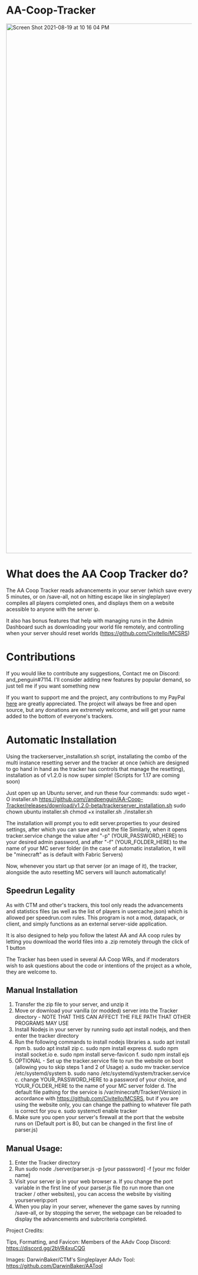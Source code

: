 # AA-Coop-Tracker
<img width="1436" alt="Screen Shot 2021-08-19 at 10 16 04 PM" src="https://user-images.githubusercontent.com/71165067/130183018-c9116a3a-f11c-460c-a0c2-281fbc64eeb8.png">

<h1>What does the AA Coop Tracker do?</h1>

The AA Coop Tracker reads advancements in your server (which save every 5 minutes, or on /save-all, not on hitting escape like in singleplayer) compiles all players completed ones, and displays them on a website acessible to anyone with the server ip.

It also has bonus features that help with managing runs in the Admin Dashboard such as downloading your world file remotely, and controlling when your server should reset worlds (https://github.com/Civitello/MCSRS)

<h1>Contributions</h1>

If you would like to contribute any suggestions, Contact me on Discord: and_penguin#7114. I'll consider adding new features by popular demand, so just tell me if you want something new

If you want to support me and the project, any contributions to my PayPal [here](https://www.paypal.com/donate?hosted_button_id=YHS2HDH2G4K62) are greatly appreciated. The project will always be free and open source, but any donations are extremely welcome, and will get your name added to the bottom of everyone's trackers.

<h1>Automatic Installation</h1>

Using the trackerserver_installation.sh script, installating the combo of the multi instance resetting server and the tracker at once (which are designed to go hand in hand as the tracker has controls that manage the resetting), installation as of v1.2.0 is now super simple! (Scripts for 1.17 are coming soon)

Just open up an Ubuntu server, and run these four commands:
sudo wget -O installer.sh https://github.com//andpenguin/AA-Coop-Tracker/releases/download/v1.2.0-beta/trackerserver_installation.sh
sudo chown ubuntu installer.sh
chmod +x installer.sh
./installer.sh

The installation will prompt you to edit server.properties to your desired settings, after which you can save and exit the file
Similarly, when it opens tracker.service change the value after "-p" (YOUR_PASSWORD_HERE) to your desired admin password, and after "-f" (YOUR_FOLDER_HERE) to the name of your MC server folder (in the case of automatic installation, it will be "minecraft" as is default with Fabric Servers)

Now, whenever you start up that server (or an image of it), the tracker, alongside the auto resetting MC servers will launch automatically!

<h2>Speedrun Legality</h2>

As with CTM and other's trackers, this tool only reads the advancements and statistics files (as well as the list of players in usercache.json) which is allowed per speedrun.com rules. This program is not a mod, datapack, or client, and simply functions as an external server-side application.

It is also designed to help you follow the latest AA and AA coop rules by letting you download the world files into a .zip remotely through the click of 1 button

The Tracker has been used in several AA Coop WRs, and if moderators wish to ask questions about the code or intentions of the project as a whole, they are welcome to.

<h2>Manual Installation</h2>

1. Transfer the zip file to your server, and unzip it
2. Move or download your vanilla (or modded) server into the Tracker directory - NOTE THAT THIS CAN AFFECT THE FILE PATH THAT OTHER PROGRAMS MAY USE
3. Install Nodejs in your server by running sudo apt install nodejs, and then enter the tracker directory
4. Run the following commands to install nodejs libraries 
  a. sudo apt install npm
  b. sudo apt install zip
  c. sudo npm install express 
  d. sudo npm install socket.io 
  e. sudo npm install serve-favicon 
  f. sudo npm install ejs
5. OPTIONAL - Set up the tracker.service file to run the website on boot (allowing you to skip steps 1 and 2 of Usage)
  a. sudo mv tracker.service /etc/systemd/system
  b. sudo nano /etc/systemd/system/tracker.service
  c. change YOUR_PASSWORD_HERE to a password of your choice, and YOUR_FOLDER_HERE to the name of your MC server folder
  d. The default file pathing for the service is /var/minecraft/Tracker(Version) in accordance with https://github.com/Civitello/MCSRS, but if you are using the
  website only, you can change the pathing to whatever file path is correct for you
  e. sudo systemctl enable tracker
6. Make sure you open your server's firewall at the port that the website runs on (Default port is 80, but can be changed in the first line of parser.js)


<h2>Manual Usage:</h2>

1. Enter the Tracker directory
2. Run sudo node ./server/parser.js -p [your passsword] -f [your mc folder name]
3. Visit your server ip in your web browser
  a. If you change the port variable in the first line of your parser.js file (to run more than one tracker / other websites), you can access the website by visiting yourserverip:port
4. When you play in your server, whenever the game saves by running /save-all, or by stopping the server, the webpage can be reloaded to display the advancements and subrcriteria completed.

Project Credits:

Tips, Formatting, and Favicon: Members of the AAdv Coop Discord: https://discord.gg/2bVR4xuCQG

Images: DarwinBaker/CTM's Singleplayer AAdv Tool: https://github.com/DarwinBaker/AATool
